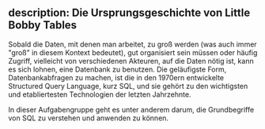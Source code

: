 description: Die Ursprungsgeschichte von Little Bobby Tables
---
Sobald die Daten, mit denen man arbeitet, zu groß werden (was auch immer "groß" in diesem 
Kontext bedeutet), gut organisiert sein müssen oder häufig Zugriff, vielleicht von verschiedenen 
Akteuren, auf die Daten nötig ist, kann es sich lohnen, eine Datenbank zu benutzen.
Die geläufigste Form, Datenbankabfragen zu machen, ist die in den 1970ern entwickelte Structured 
Query Language, kurz SQL, und sie gehört zu den wichtigsten und etabliertesten Technologien der 
letzten Jahrzehnte.

In dieser Aufgabengruppe geht es unter anderem darum, die Grundbegriffe von SQL zu verstehen und 
anwenden zu können. 
<!--- Vielleicht eher für Werkzeuge gedacht: 
In fortgeschritteneren Aufgaben geht es auch darum den Unterschied zwischen verschiedenen 
SQL-Datenbankverwaltungssystem zu verstehen, sowie um den Unterschied zwischen SQL und NoSQL. -->
